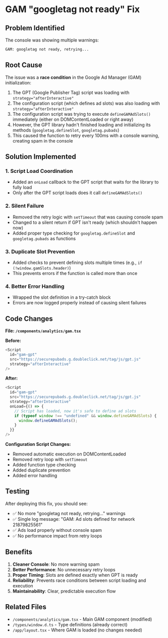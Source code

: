 # GAM "googletag not ready" Fix

## Problem Identified

The console was showing multiple warnings:

```bash
GAM: googletag not ready, retrying...
```

## Root Cause

The issue was a **race condition** in the Google Ad Manager (GAM) initialization:

1. The GPT (Google Publisher Tag) script was loading with `strategy="afterInteractive"`
2. The configuration script (which defines ad slots) was also loading with `strategy="afterInteractive"`
3. The configuration script was trying to execute `defineGAMAdSlots()` immediately (either on DOMContentLoaded or right away)
4. However, the GPT library hadn't finished loading and initializing its methods (`googletag.defineSlot`, `googletag.pubads`)
5. This caused the function to retry every 100ms with a console warning, creating spam in the console

## Solution Implemented

### 1. Script Load Coordination

- Added an `onLoad` callback to the GPT script that waits for the library to fully load
- Only after the GPT script loads does it call `defineGAMAdSlots()`

### 2. Silent Failure

- Removed the retry logic with `setTimeout` that was causing console spam
- Changed to a silent return if GPT isn't ready (which shouldn't happen now)
- Added proper type checking for `googletag.defineSlot` and `googletag.pubads` as functions

### 3. Duplicate Slot Prevention

- Added checks to prevent defining slots multiple times (e.g., `if (!window.gamSlots.header)`)
- This prevents errors if the function is called more than once

### 4. Better Error Handling

- Wrapped the slot definition in a try-catch block
- Errors are now logged properly instead of causing silent failures

## Code Changes

**File: `/components/analytics/gam.tsx`**

**Before:**

```typescript
<Script
  id="gam-gpt"
  src="https://securepubads.g.doubleclick.net/tag/js/gpt.js"
  strategy="afterInteractive"
/>
```

**After:**

```typescript
<Script
  id="gam-gpt"
  src="https://securepubads.g.doubleclick.net/tag/js/gpt.js"
  strategy="afterInteractive"
  onLoad={() => {
    // Script has loaded, now it's safe to define ad slots
    if (typeof window !== "undefined" && window.defineGAMAdSlots) {
      window.defineGAMAdSlots();
    }
  }}
/>
```

**Configuration Script Changes:**

- Removed automatic execution on DOMContentLoaded
- Removed retry loop with `setTimeout`
- Added function type checking
- Added duplicate prevention
- Added error handling

## Testing

After deploying this fix, you should see:

- ✅ No more "googletag not ready, retrying..." warnings
- ✅ Single log message: "GAM: Ad slots defined for network 21879825561"
- ✅ Ads load properly without console spam
- ✅ No performance impact from retry loops

## Benefits

1. **Cleaner Console**: No more warning spam
2. **Better Performance**: No unnecessary retry loops
3. **Proper Timing**: Slots are defined exactly when GPT is ready
4. **Reliability**: Prevents race conditions between script loading and execution
5. **Maintainability**: Clear, predictable execution flow

## Related Files

- `/components/analytics/gam.tsx` - Main GAM component (modified)
- `/types/window.d.ts` - Type definitions (already correct)
- `/app/layout.tsx` - Where GAM is loaded (no changes needed)
